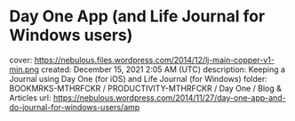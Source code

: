 # Day One App (and Life Journal for Windows users)

cover: https://nebulous.files.wordpress.com/2014/12/lj-main-copper-v1-min.png
created: December 15, 2021 2:05 AM (UTC)
description: Keeping a Journal using Day One (for iOS) and Life Journal (for Windows)
folder: BOOKMRKS-MTHRFCKR / PRODUCTIVITY-MTHRFCKR / Day One / Blog & Articles
url: https://nebulous.wordpress.com/2014/11/27/day-one-app-and-do-journal-for-windows-users/amp